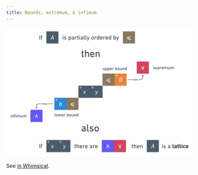 ```yaml
---
title: Bounds, extremum, & infimum
---
```


![](bounds-extremum-infimum.png)

See [in Whimsical](https://whimsical.com/bounds-supremum-and-infimum-NHSk1nb5LBwUeyRSfZiCpB).
